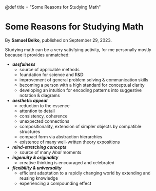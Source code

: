 @def title = "Some Reasons for Studying Math"

# Some Reasons for Studying Math

By **Samuel Belko**, published on September 29, 2023.

Studying math can be a very satisfying activity, for me personally mostly because it provides unmatched:
- **_usefulness_**
  - source of applicable methods
  - foundation for science and R&D
  - improvement of general problem solving & communication skills
  - becoming a person with a high standard for conceptual clarity
  - developing an intuition for encoding patterns into suggestive notation & diagrams
- **_aesthetic appeal_**
  - reduction to the essence
  - attention to detail
  - consistency, coherence
  - unexpected connections
  - compositionality, extension of simpler objects by compatible structures
  - compact form via abstraction hierarchies
  - existence of many well-written theory expositions
- **_mind-stretching concepts_**
  - source of many *Aha!* moments
- **_ingenuity & originality_**
  - creative thinking is encouraged and celebrated
- **_flexibility & universality_** 
  - efficient adaptation to a rapidly changing world by extending and reusing knowledge
  - experiencing a compounding effect